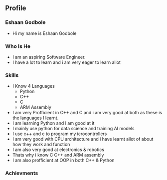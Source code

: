 ## Profile
### Eshaan Godbole
- Hi my name is Eshaan Godbole
### Who Is He
- I am an aspiring Software Engineer.
- I have a lot to learn and i am very eager to learn allot
### Skills
- I Know 4 Languages
  - Python
  - C++
  - C
  - ARM Assembly
- I am very Profficient in C++ and C and i am very good at both as these is the languages I learnt.
- I am learning Python and I am good at it
- I mainly use python for data science and training AI models
- I use c++ and c to program my icrocontrollers
- I am very good with CPU architecture and i have learnt allot of about how they work and function
- I am also very good at electronics & robotics
- Thats why i know C C++ and ARM assembly
- I am also profficient at OOP in both C++ & Python
### Achievments
